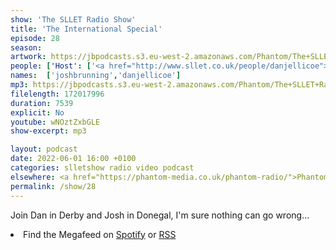 ```yaml
---
show: 'The SLLET Radio Show'
title: 'The International Special'
episode: 28
season: 
artwork: https://jbpodcasts.s3.eu-west-2.amazonaws.com/Phantom/The+SLLET+Radio+Show/SLLET+radio+square+ire.png
people: ['Host': ['<a href="http://www.sllet.co.uk/people/danjellicoe">Dan Jellicoe</a> in Derby','<a href="http://www.sllet.co.uk/people/joshbrunning">Josh Brunning</a> in Donegal']]
names:  ['joshbrunning','danjellicoe']
mp3: https://jbpodcasts.s3.eu-west-2.amazonaws.com/Phantom/The+SLLET+Radio+Show/2022-06-01+-+28.mp3
filelength: 172017996
duration: 7539
explicit: No
youtube: wNOztZxbGLE
show-excerpt: mp3

layout: podcast
date: 2022-06-01 16:00 +0100
categories: slletshow radio video podcast
elsewhere: <a href="https://phantom-media.co.uk/phantom-radio/">Phantom Media</a>
permalink: /show/28
---
```


Join Dan in Derby and Josh in Donegal, I'm sure nothing can go wrong...

<li>Find the Megafeed on <a href="https://open.spotify.com/show/1WGc6YCF3UfAL7E62gHLAS?si=eff5901deb8d498e">Spotify</a> or <a href="https://anchor.fm/s/849e58ac/podcast/rss">RSS</a></li>
